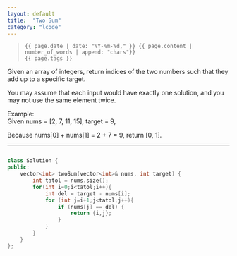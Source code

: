 ```yaml
---
layout: default
title:  "Two Sum"
category: "lcode"
---
```

>     {{ page.date | date: "%Y-%m-%d," }} {{ page.content | number_of_words | append: "chars"}}
>     {{ page.tags }}

Given an array of integers, return indices of the two numbers such that they add up to a specific target.

You may assume that each input would have exactly one solution, and you may not use the same element twice.

Example:  
Given nums = [2, 7, 11, 15], target = 9,

Because nums[0] + nums[1] = 2 + 7 = 9,
return [0, 1].

----------

``` C++

class Solution {
public:
    vector<int> twoSum(vector<int>& nums, int target) {
        int tatol = nums.size();
        for(int i=0;i<tatol;i++){
            int del = target - nums[i];
            for (int j=i+1;j<tatol;j++){
                if (nums[j] == del) {
                    return {i,j};
                }
            }
        }
    }
};

```